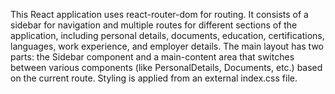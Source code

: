 
This React application uses react-router-dom for routing. It consists of a sidebar for navigation and multiple routes for different sections of the application, including personal details, documents, education, certifications, languages, work experience, and employer details. The main layout has two parts: the Sidebar component and a main-content area that switches between various components (like PersonalDetails, Documents, etc.) based on the current route. Styling is applied from an external index.css file.
